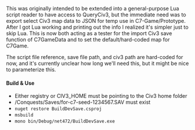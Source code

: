 This was originally intended to be extended into a general-purpose Lua script reader to have access to QueryCiv3, but the immediate need was to export select Civ3 map data to JSON for temp use in C7-Game/Prototype. After I got Lua working and printing out the info I realized it's simpler just to skip Lua. This is now both acting as a tester for the import Civ3 save function of C7GameData and to set the default/hard-coded map for C7Game.

The script file reference, save file path, and civ3 path are hard-coded for now, and it's currently unclear how long we'll need this, but it might be nice to parameterize this.

#### Build & Use

- Either registry or CIV3_HOME must be pointing to the Civ3 home folder
- /Conquests/Saves/for-c7-seed-1234567.SAV must exist
- `nuget restore BuildDevSave.csproj`
- `msbuild`
- `mono bin/Debug/net472/BuildDevSave.exe`
